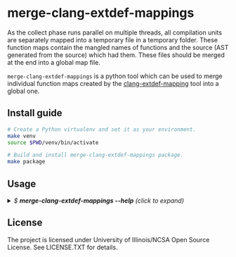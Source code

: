 # merge-clang-extdef-mappings
As the collect phase runs parallel on multiple threads, all compilation units
are separately mapped into a temporary file in a temporary folder. These
function maps contain the mangled names of functions and the source (AST
generated from the source) which had them. These files should be merged at
the end into a global map file.

`merge-clang-extdef-mappings` is a python tool which can be used to merge
individual function maps created by the
[clang-extdef-mapping](https://github.com/llvm/llvm-project/blob/master/clang/tools/clang-extdef-mapping/ClangExtDefMapGen.cpp)
tool into a global one.


## Install guide
```sh
# Create a Python virtualenv and set it as your environment.
make venv
source $PWD/venv/bin/activate

# Build and install merge-clang-extdef-mappings package.
make package
```

## Usage
<details>
  <summary>
    <i>$ <b>merge-clang-extdef-mappings --help</b> (click to expand)</i>
  </summary>

```
usage: merge-clang-extdef-mappings [-h] -i input -o output

Merge individual clang extdef mapping files into one mapping file.

optional arguments:
  -h, --help            show this help message and exit
  -i input, --input input
                        Folder which contains multiple output of the 'clang-
                        extdef-mapping' tool.
  -o output, --output output
                        Output file where the merged function maps will be
                        stored into.

Example:
  merge-clang-extdef-mappings -i /path/to/fn_map_folder -o
  /path/to/externalDefMap.txt
```
</details>

## License

The project is licensed under University of Illinois/NCSA Open Source License.
See LICENSE.TXT for details.